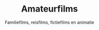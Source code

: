 ---
id: http://data.beeldengeluid.nl/id/dataset/0029
title: Amateurfilms
subtitle: Familiefilms, reisfilms, fictiefilms en animatie
color: ''
image: ''
tags: []
showDashboard: true
---